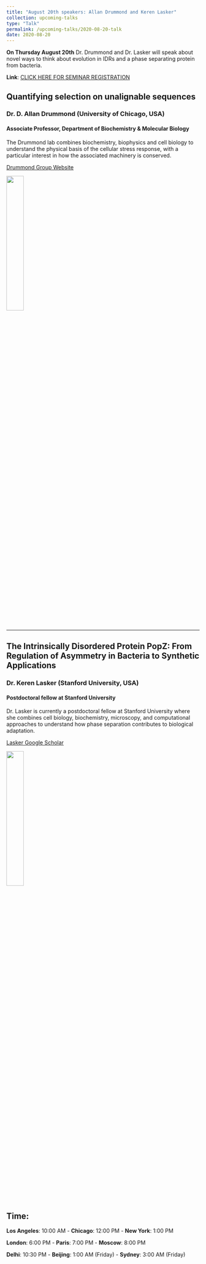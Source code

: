 ```yaml
---
title: "August 20th speakers: Allan Drummond and Keren Lasker"
collection: upcoming-talks
type: "Talk"
permalink: /upcoming-talks/2020-08-20-talk
date: 2020-08-20
---
```


**On Thursday August 20th** Dr. Drummond and Dr. Lasker will speak about novel ways to think about evolution in IDRs and a phase separating protein from bacteria.


**Link**: [CLICK HERE FOR SEMINAR REGISTRATION](https://wustl-hipaa.zoom.us/webinar/register/WN_MIPV2-kOTcue9HYOxEHyUA)

## Quantifying selection on unalignable sequences

### Dr. D. Allan Drummond (University of Chicago, USA)

#### Associate Professor, Department of Biochemistry & Molecular Biology
The Drummond lab combines biochemistry, biophysics and cell biology to understand the physical basis of the cellular stress response, with a particular interest in how the associated machinery is conserved.

[Drummond Group Website](https://drummondlab.org/)

<img src="{{site.baseurl}}/images/speakers/2020/drummond.png" width="30%">


---

## The Intrinsically Disordered Protein PopZ: From Regulation of Asymmetry in Bacteria to Synthetic Applications

### Dr. Keren Lasker (Stanford University, USA)

#### Postdoctoral fellow at Stanford University
Dr. Lasker is currently a postdoctoral fellow at Stanford University where she combines cell biology, biochemistry, microscopy, and computational approaches to understand how phase separation contributes to  biological adaptation.

[Lasker Google Scholar](https://scholar.google.com/citations?user=mtQEapAjWHEC&hl=en)

<img src="{{site.baseurl}}/images/speakers/2020/lasker.jpg" width="30%">


## Time:
**Los Angeles**: 10:00 AM - **Chicago**: 12:00 PM  - **New York**: 1:00 PM 

**London**: 6:00 PM - **Paris**: 7:00 PM - **Moscow**: 8:00 PM 

**Delhi**: 10:30 PM - **Beijing**: 1:00 AM (Friday)  - **Sydney**: 3:00 AM (Friday)




